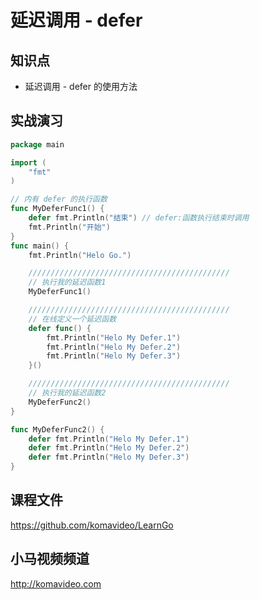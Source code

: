 延迟调用 - defer
================

## 知识点

* 延迟调用 - defer 的使用方法

## 实战演习

~~~go
package main

import (
    "fmt"
)

// 内有 defer 的执行函数
func MyDeferFunc1() {
    defer fmt.Println("结束") // defer:函数执行结束时调用
    fmt.Println("开始")
}
func main() {
    fmt.Println("Helo Go.")

    /////////////////////////////////////////////
    // 执行我的延迟函数1
    MyDeferFunc1()

    /////////////////////////////////////////////
    // 在线定义一个延迟函数
    defer func() {
        fmt.Println("Helo My Defer.1")
        fmt.Println("Helo My Defer.2")
        fmt.Println("Helo My Defer.3")
    }()

    /////////////////////////////////////////////
    // 执行我的延迟函数2
    MyDeferFunc2()
}

func MyDeferFunc2() {
    defer fmt.Println("Helo My Defer.1")
    defer fmt.Println("Helo My Defer.2")
    defer fmt.Println("Helo My Defer.3")
}
~~~

## 课程文件

https://github.com/komavideo/LearnGo

## 小马视频频道

http://komavideo.com